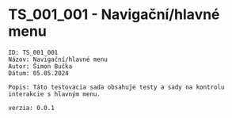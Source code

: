 # TS_001_001 - Navigační/hlavné menu

```
ID: TS_001_001
Názov: Navigační/hlavné menu
Autor: Šimon Bučka
Dátum: 05.05.2024
```

```
Popis: Táto testovacia sada obsahuje testy a sady na kontrolu interakcie s hlavným menu.
```


```
verzia: 0.0.1
```
